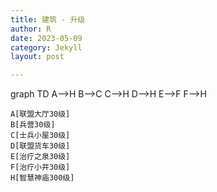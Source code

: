 ```yaml
---
title: 建筑 - 升级
author: R
date: 2023-05-09
category: Jekyll
layout: post

---
```



<script src="https://cdn.jsdelivr.net/npm/mermaid/dist/mermaid.min.js"></script>


<div class="mermaid">
  graph TD
    A-->H
	B-->C
	C-->H
	D-->H
	E-->F
    F-->H
	
	A[联盟大厅30级]
	B[兵营30级]
	C[士兵小屋30级]
	D[联盟货车30级]
	E[治疗之泉30级]
	F[治疗小井30级]
    H[智慧神庙300级]
	
</div>

<script>
  window.addEventListener('load', function() {
    mermaid.initialize({/* Mermaid configuration options */});
  });
</script>
<!--{% if page.mermaid %}
<script>
mermaid.initialize({
  startOnLoad: true
});
</script>
{% endif %} -->



